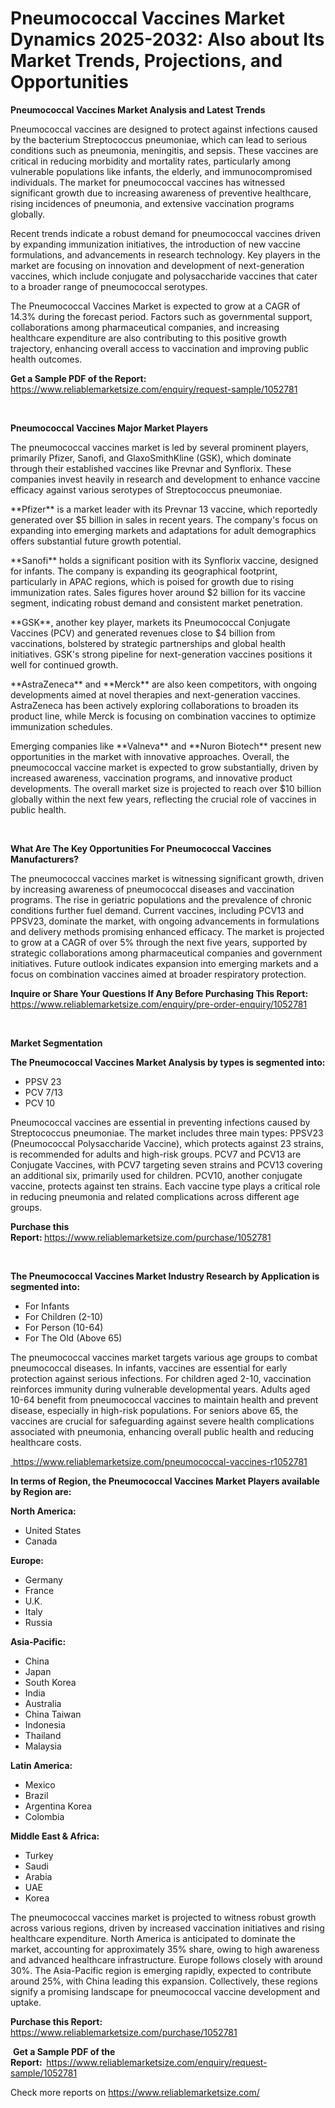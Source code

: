 <p><h1>Pneumococcal Vaccines Market Dynamics 2025-2032: Also about Its Market Trends, Projections, and Opportunities</h1></p><p><strong>Pneumococcal Vaccines Market Analysis and Latest Trends</strong></p>
<p><p>Pneumococcal vaccines are designed to protect against infections caused by the bacterium Streptococcus pneumoniae, which can lead to serious conditions such as pneumonia, meningitis, and sepsis. These vaccines are critical in reducing morbidity and mortality rates, particularly among vulnerable populations like infants, the elderly, and immunocompromised individuals. The market for pneumococcal vaccines has witnessed significant growth due to increasing awareness of preventive healthcare, rising incidences of pneumonia, and extensive vaccination programs globally.</p><p>Recent trends indicate a robust demand for pneumococcal vaccines driven by expanding immunization initiatives, the introduction of new vaccine formulations, and advancements in research technology. Key players in the market are focusing on innovation and development of next-generation vaccines, which include conjugate and polysaccharide vaccines that cater to a broader range of pneumococcal serotypes.</p><p>The Pneumococcal Vaccines Market is expected to grow at a CAGR of 14.3% during the forecast period. Factors such as governmental support, collaborations among pharmaceutical companies, and increasing healthcare expenditure are also contributing to this positive growth trajectory, enhancing overall access to vaccination and improving public health outcomes.</p></p>
<p><strong>Get a Sample PDF of the Report:&nbsp;</strong> <a href="https://www.reliablemarketsize.com/enquiry/request-sample/1052781?utm_campaign=3126&utm_medium=2&utm_source=Github&utm_content=ia&utm_term=22032025&utm_id=pneumococcal-vaccines">https://www.reliablemarketsize.com/enquiry/request-sample/1052781</a></p>
<p>&nbsp;</p>
<p><strong>Pneumococcal Vaccines Major Market Players</strong></p>
<p><p>The pneumococcal vaccines market is led by several prominent players, primarily Pfizer, Sanofi, and GlaxoSmithKline (GSK), which dominate through their established vaccines like Prevnar and Synflorix. These companies invest heavily in research and development to enhance vaccine efficacy against various serotypes of Streptococcus pneumoniae.</p><p>**Pfizer** is a market leader with its Prevnar 13 vaccine, which reportedly generated over $5 billion in sales in recent years. The company's focus on expanding into emerging markets and adaptations for adult demographics offers substantial future growth potential.</p><p>**Sanofi** holds a significant position with its Synflorix vaccine, designed for infants. The company is expanding its geographical footprint, particularly in APAC regions, which is poised for growth due to rising immunization rates. Sales figures hover around $2 billion for its vaccine segment, indicating robust demand and consistent market penetration.</p><p>**GSK**, another key player, markets its Pneumococcal Conjugate Vaccines (PCV) and generated revenues close to $4 billion from vaccinations, bolstered by strategic partnerships and global health initiatives. GSK's strong pipeline for next-generation vaccines positions it well for continued growth.</p><p>**AstraZeneca** and **Merck** are also keen competitors, with ongoing developments aimed at novel therapies and next-generation vaccines. AstraZeneca has been actively exploring collaborations to broaden its product line, while Merck is focusing on combination vaccines to optimize immunization schedules.</p><p>Emerging companies like **Valneva** and **Nuron Biotech** present new opportunities in the market with innovative approaches. Overall, the pneumococcal vaccine market is expected to grow substantially, driven by increased awareness, vaccination programs, and innovative product developments. The overall market size is projected to reach over $10 billion globally within the next few years, reflecting the crucial role of vaccines in public health.</p></p>
<p>&nbsp;</p>
<p><strong>What Are The Key Opportunities For Pneumococcal Vaccines Manufacturers?</strong></p>
<p><p>The pneumococcal vaccines market is witnessing significant growth, driven by increasing awareness of pneumococcal diseases and vaccination programs. The rise in geriatric populations and the prevalence of chronic conditions further fuel demand. Current vaccines, including PCV13 and PPSV23, dominate the market, with ongoing advancements in formulations and delivery methods promising enhanced efficacy. The market is projected to grow at a CAGR of over 5% through the next five years, supported by strategic collaborations among pharmaceutical companies and government initiatives. Future outlook indicates expansion into emerging markets and a focus on combination vaccines aimed at broader respiratory protection.</p></p>
<p><strong>Inquire or Share Your Questions If Any Before Purchasing This Report:</strong> <a href="https://www.reliablemarketsize.com/enquiry/pre-order-enquiry/1052781?utm_campaign=3126&utm_medium=2&utm_source=Github&utm_content=ia&utm_term=22032025&utm_id=pneumococcal-vaccines">https://www.reliablemarketsize.com/enquiry/pre-order-enquiry/1052781</a></p>
<p>&nbsp;</p>
<p><strong>Market Segmentation</strong></p>
<p><strong>The Pneumococcal Vaccines Market Analysis by types is segmented into:</strong></p>
<p><ul><li>PPSV 23</li><li>PCV 7/13</li><li>PCV 10</li></ul></p>
<p><p>Pneumococcal vaccines are essential in preventing infections caused by Streptococcus pneumoniae. The market includes three main types: PPSV23 (Pneumococcal Polysaccharide Vaccine), which protects against 23 strains, is recommended for adults and high-risk groups. PCV7 and PCV13 are Conjugate Vaccines, with PCV7 targeting seven strains and PCV13 covering an additional six, primarily used for children. PCV10, another conjugate vaccine, protects against ten strains. Each vaccine type plays a critical role in reducing pneumonia and related complications across different age groups.</p></p>
<p><strong>Purchase this Report:&nbsp;</strong><a href="https://www.reliablemarketsize.com/purchase/1052781?utm_campaign=3126&utm_medium=2&utm_source=Github&utm_content=ia&utm_term=22032025&utm_id=pneumococcal-vaccines">https://www.reliablemarketsize.com/purchase/1052781</a></p>
<p>&nbsp;</p>
<p><strong>The Pneumococcal Vaccines Market Industry Research by Application is segmented into:</strong></p>
<p><ul><li>For Infants</li><li>For Children (2-10)</li><li>For Person (10-64)</li><li>For The Old (Above 65)</li></ul></p>
<p><p>The pneumococcal vaccines market targets various age groups to combat pneumococcal diseases. In infants, vaccines are essential for early protection against serious infections. For children aged 2-10, vaccination reinforces immunity during vulnerable developmental years. Adults aged 10-64 benefit from pneumococcal vaccines to maintain health and prevent disease, especially in high-risk populations. For seniors above 65, the vaccines are crucial for safeguarding against severe health complications associated with pneumonia, enhancing overall public health and reducing healthcare costs.</p></p>
<p><a href="https://www.reliablemarketsize.com/pneumococcal-vaccines-r1052781?utm_campaign=3126&utm_medium=2&utm_source=Github&utm_content=ia&utm_term=22032025&utm_id=pneumococcal-vaccines">&nbsp;https://www.reliablemarketsize.com/pneumococcal-vaccines-r1052781</a></p>
<p><strong>In terms of Region, the Pneumococcal Vaccines Market Players available by Region are:</strong></p>
<p>
    <p> <strong> North America: </strong>
        <ul>
            <li>United States</li>
            <li>Canada</li>
        </ul>
        </p> 
    <p> <strong> Europe: </strong>
        <ul>
            <li>Germany</li>
            <li>France</li>
            <li>U.K.</li>
            <li>Italy</li>
            <li>Russia</li>
        </ul>
        </p> 
    <p> <strong> Asia-Pacific: </strong>
        <ul>
            <li>China</li>
            <li>Japan</li>
            <li>South Korea</li>
            <li>India</li>
            <li>Australia</li>
            <li>China Taiwan</li>
            <li>Indonesia</li>
            <li>Thailand</li>
            <li>Malaysia</li>
        </ul>
        </p> 
    <p> <strong> Latin America: </strong>
        <ul>
            <li>Mexico</li>
            <li>Brazil</li>
            <li>Argentina Korea</li>
            <li>Colombia</li>
        </ul>
        </p> 
    <p> <strong> Middle East & Africa: </strong>
        <ul>
            <li>Turkey</li>
            <li>Saudi</li>
            <li>Arabia</li>
            <li>UAE</li>
            <li>Korea</li>
        </ul>
    </p>
    </p>
<p><p>The pneumococcal vaccines market is projected to witness robust growth across various regions, driven by increased vaccination initiatives and rising healthcare expenditure. North America is anticipated to dominate the market, accounting for approximately 35% share, owing to high awareness and advanced healthcare infrastructure. Europe follows closely with around 30%. The Asia-Pacific region is emerging rapidly, expected to contribute around 25%, with China leading this expansion. Collectively, these regions signify a promising landscape for pneumococcal vaccine development and uptake.</p></p>
<p><strong>Purchase this Report: </strong><a href="https://www.reliablemarketsize.com/purchase/1052781?utm_campaign=3126&utm_medium=2&utm_source=Github&utm_content=ia&utm_term=22032025&utm_id=pneumococcal-vaccines">https://www.reliablemarketsize.com/purchase/1052781</a></p>
<p>&nbsp;<strong>Get a Sample PDF of the Report:&nbsp;&nbsp;</strong><a href="https://www.reliablemarketsize.com/enquiry/request-sample/1052781?utm_campaign=3126&utm_medium=2&utm_source=Github&utm_content=ia&utm_term=22032025&utm_id=pneumococcal-vaccines">https://www.reliablemarketsize.com/enquiry/request-sample/1052781</a></p>
<p><strong></strong></p>
<p>Check more reports on <a href="https://www.reliablemarketsize.com/?utm_campaign=3126&utm_medium=2&utm_source=Github&utm_content=ia&utm_term=22032025&utm_id=pneumococcal-vaccines">https://www.reliablemarketsize.com/</a></p>